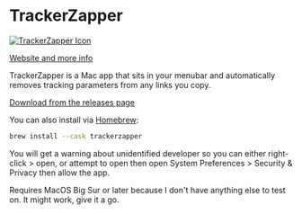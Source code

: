 # TrackerZapper

<a target="_blank" rel="noopener noreferrer" href="https://raw.githubusercontent.com/rknightuk/TrackerZapper/main/TrackerZapper/Assets.xcassets/AppIcon.appiconset/1024.png"><img src="https://raw.githubusercontent.com/rknightuk/TrackerZapper/main/TrackerZapper/Assets.xcassets/AppIcon.appiconset/128.png" alt="TrackerZapper Icon" style="max-width: 100%;"></a>

[Website and more info](https://rknight.me/apps/tracker-zapper)

TrackerZapper is a Mac app that sits in your menubar and automatically removes tracking parameters from any links you copy.

[Download from the releases page](https://github.com/rknightuk/TrackerZapper/releases/latest)

You can also install via [Homebrew](https://brew.sh/):

```sh
brew install --cask trackerzapper
```

You will get a warning about unidentified developer so you can either right-click > open, or attempt to open then open System Preferences > Security & Privacy then allow the app.

Requires MacOS Big Sur or later because I don't have anything else to test on. It might work, give it a go.
